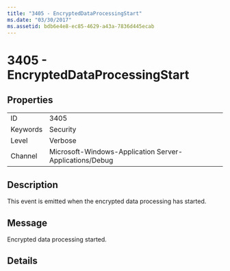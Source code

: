```yaml
---
title: "3405 - EncryptedDataProcessingStart"
ms.date: "03/30/2017"
ms.assetid: bdb6e4e8-ec85-4629-a43a-7836d445ecab
---
```

# 3405 - EncryptedDataProcessingStart
## Properties  
  
|||  
|-|-|  
|ID|3405|  
|Keywords|Security|  
|Level|Verbose|  
|Channel|Microsoft-Windows-Application Server-Applications/Debug|  
  
## Description  
 This event is emitted when the encrypted data processing has started.  
  
## Message  
 Encrypted data processing started.  
  
## Details
